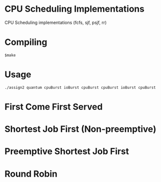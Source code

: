 # CPU Scheduling Implementations
CPU Scheduling implementations (fcfs, sjf, psjf, rr)

# Compiling
`$make`

# Usage
`./assign2 quantum cpuBurst ioBurst cpuBurst cpuBurst ioBurst cpuBurst`

# First Come First Served

# Shortest Job First (Non-preemptive)

# Preemptive Shortest Job First

# Round Robin
